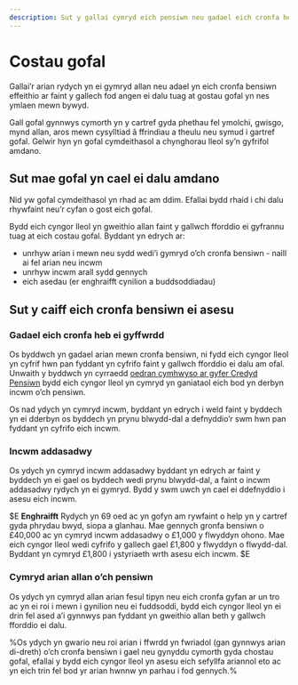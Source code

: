 ```yaml
---
description: Sut y gallai cymryd eich pensiwn neu gadael eich cronfa heb ei gyffwrdd effeithio ar faint fydd yn rhaid i chi ei dalu am ofal.
---
```


# Costau gofal

Gallai’r arian rydych yn ei gymryd allan neu adael yn eich cronfa bensiwn effeithio ar faint y gallech fod angen ei dalu tuag at gostau gofal yn nes ymlaen mewn bywyd.

Gall gofal gynnwys cymorth yn y cartref gyda phethau fel ymolchi, gwisgo, mynd allan, aros mewn cysylltiad â ffrindiau a theulu neu symud i gartref gofal. Gelwir hyn yn gofal cymdeithasol a chynghorau lleol sy’n gyfrifol amdano.

## Sut mae gofal yn cael ei dalu amdano

Nid yw gofal cymdeithasol yn rhad ac am ddim. Efallai bydd rhaid i chi dalu rhywfaint neu’r cyfan o gost eich gofal.

Bydd eich cyngor lleol yn gweithio allan faint y gallwch fforddio ei gyfrannu tuag at eich costau gofal. Byddant yn edrych ar:

- unrhyw arian i mewn neu sydd wedi’i gymryd o’ch cronfa bensiwn - naill ai fel arian neu incwm
- unrhyw incwm arall sydd gennych
- eich asedau (er enghraifft cynilion a buddsoddiadau)

## Sut y caiff eich cronfa bensiwn ei asesu

### Gadael eich cronfa heb ei gyffwrdd

Os byddwch yn gadael arian mewn cronfa bensiwn, ni fydd eich cyngor lleol yn cyfrif hwn pan fyddant yn cyfrifo faint y gallwch fforddio ei dalu am ofal. Unwaith y byddwch yn cyrraedd [oedran cymhwyso ar gyfer Credyd Pensiwn](https://www.gov.uk/calculate-state-pension) bydd eich cyngor lleol yn cymryd yn ganiataol eich bod yn derbyn incwm o’ch pensiwn.

Os nad ydych yn cymryd incwm, byddant yn edrych i weld faint y byddech yn ei dderbyn os byddech yn prynu blwydd-dal a defnyddio’r swm hwn pan fyddant yn cyfrifo eich incwm.

### Incwm addasadwy

Os ydych yn cymryd incwm addasadwy byddant yn edrych ar faint y byddech yn ei gael os byddech wedi prynu blwydd-dal, a faint o incwm addasadwy rydych yn ei gymryd. Bydd y swm uwch yn cael ei ddefnyddio i asesu eich incwm.

$E
**Enghraifft**
Rydych yn 69 oed ac yn gofyn am rywfaint o help yn y cartref gyda phrydau bwyd, siopa a glanhau. Mae gennych gronfa bensiwn o £40,000 ac yn cymryd incwm addasadwy o £1,000 y flwyddyn ohono. Mae eich cyngor lleol wedi cyfrifo y gallech gael £1,800 y flwyddyn o flwydd-dal. Byddant yn cymryd £1,800 i ystyriaeth wrth asesu eich incwm.
$E

### Cymryd arian allan o’ch pensiwn

Os ydych yn cymryd allan arian fesul tipyn neu eich cronfa gyfan ar un tro ac yn ei roi i mewn i gynilion neu ei fuddsoddi, bydd eich cyngor lleol yn ei drin fel ased a’i gynnwys pan fyddant yn gweithio allan beth y gallwch fforddio ei dalu.

%Os ydych yn gwario neu roi arian i ffwrdd yn fwriadol (gan gynnwys arian di-dreth) o’ch cronfa bensiwn i gael neu gynyddu cymorth gyda chostau gofal, efallai y bydd eich cyngor lleol yn asesu eich sefyllfa ariannol eto ac yn eich trin fel bod yr arian hwnnw yn parhau i fod gennych.%
